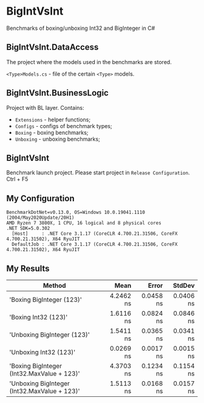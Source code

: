 # BigIntVsInt
Benchmarks of boxing/unboxing Int32 and BigInteger in C#

## BigIntVsInt.DataAccess
The project where the models used in the benchmarks are stored.

`<Type>Models.cs` - file of the certain `<Type>` models.

## BigIntVsInt.BusinessLogic
Project with BL layer. Contains:
* `Extensions` - helper functions;
* `Configs` - configs of benchmark types;
* `Boxing` - boxing benchmarks;
* `Unboxing` - unboxing benchmarks;

## BigIntVsInt
Benchmark launch project. Please start project in `Release Configuration`. Ctrl + F5

## My Configuration
```
BenchmarkDotNet=v0.13.0, OS=Windows 10.0.19041.1110 (2004/May2020Update/20H1)
AMD Ryzen 7 3800X, 1 CPU, 16 logical and 8 physical cores
.NET SDK=5.0.302
  [Host]     : .NET Core 3.1.17 (CoreCLR 4.700.21.31506, CoreFX 4.700.21.31502), X64 RyuJIT
  DefaultJob : .NET Core 3.1.17 (CoreCLR 4.700.21.31506, CoreFX 4.700.21.31502), X64 RyuJIT
```
## My Results
|                                       Method |      Mean |     Error |    StdDev |
|--------------------------------------------- |----------:|----------:|----------:|
|                    'Boxing BigInteger (123)' | 4.2462 ns | 0.0458 ns | 0.0406 ns |
|                         'Boxing Int32 (123)' | 1.6116 ns | 0.0824 ns | 0.0846 ns |
|                  'Unboxing BigInteger (123)' | 1.5411 ns | 0.0365 ns | 0.0341 ns |
|                       'Unboxing Int32 (123)' | 0.0269 ns | 0.0017 ns | 0.0015 ns |
|   'Boxing BigInteger (Int32.MaxValue + 123)' | 4.3703 ns | 0.1234 ns | 0.1154 ns |
| 'Unboxing BigInteger (Int32.MaxValue + 123)' | 1.5113 ns | 0.0168 ns | 0.0157 ns |

